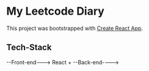 # My Leetcode Diary

This project was bootstrapped with [Create React App](https://github.com/facebook/create-react-app).

## Tech-Stack

--Front-end---> React + 
--Back-end----> 

